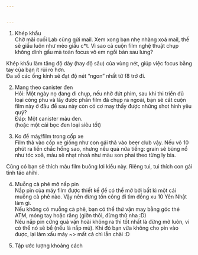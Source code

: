 ```yaml
---


---
```


<ol>
<li>Khép khẩu<br>
Chờ mãi cuối Lab cũng gửi mail. Xem xong bạn nhẹ nhàng xoá mail, thề sẽ giấu luôn như mèo giấu c*t. Vì sao cả cuộn film nghệ thuật chụp không dính gấu mà toàn focus vô em ngồi bàn sau lưng?</li>
</ol>
<p>Khép khẩu làm tăng độ dày (hay độ sâu) của vùng nét, giúp việc focus bằng tay của bạn ít rủi ro hơn.<br>
Đa số các ống kính sẽ đạt độ nét “ngon” nhất từ f8 trở đi.</p>
<ol start="2">
<li>
<p>Mang theo canister đen<br>
Hỏi: Một ngày nọ đang đi chụp, nếu nhỡ đứt phim, sau khi thi triển đủ loại công phu và lấy được phần film đã chụp ra ngoài, bạn sẽ cất cuộn film này ở đâu để sau này còn có cơ may thấy được những shot hình yêu quý?<br>
Đáp: Một canister màu đen.<br>
(hoặc một cái bọc đen loại siêu tốt)</p>
</li>
<li>
<p>Ko để máy/film trong cốp xe<br>
Film thả vào cốp xe giống như con gái thả vào beer club vậy. Nếu vô 10 phút ra liền chắc hổng sao, nhưng nếu quá nửa tiếng: grain sẽ bùng nổ như tóc xoã, màu sẽ nhạt nhoà như màu son phai theo từng ly bia.</p>
</li>
</ol>
<p>Cũng có bạn sẽ thích màu film buông lơi kiểu này. Riêng tui, tui thích con gái tỉnh táo ahihi.</p>
<ol start="4">
<li>
<p>Muỗng cà phê mở nắp pin<br>
Nắp pin của máy film được thiết kế để có thể mở bởi bất kì một cái muỗng cà phê nào. Vậy nên đừng tốn công đi tìm đồng xu 10 Yên Nhật làm gì.<br>
Nếu không có muỗng cà phê, bạn có thể thử vận may bằng góc thẻ ATM, móng tay hoặc răng (giỡn thôi, đừng thử nha :D)<br>
Nếu nắp pin cứng quá vặn hoài không ra thì tốt nhất là đừng mở luôn, vì có thể nó sẽ bể (nếu là nắp mủ). Khi đó bạn vừa không cho pin vào được, lại làm xấu máy ~&gt; mất cả chì lẫn chài :D</p>
</li>
<li>
<p>Tập ước lượng khoảng cách</p>
</li>
</ol>

